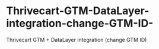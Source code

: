 # Thrivecart-GTM-DataLayer-integration-change-GTM-ID-
Thrivecart GTM + DataLayer integration (change GTM ID)
